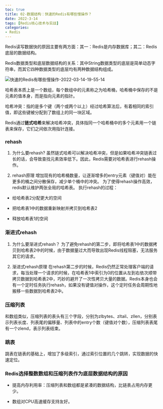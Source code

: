 ```yaml
---
toc: true
title: 02-数据结构：快速的Redis有哪些慢操作？
date: 2022-3-14
tags: [Redis核心技术与实战]
categories:
- Redis
---
```


Redis读写数据快的原因主要有两方面：其一：Redis是内存数据库；其二：Redis底层的数据结构。

Redis数据类型和底层数据结构的关系：其中String数据类型的底层是简单动态字符串，而其它四种数据类型的底层均有两种数据结构组成。

![快速的Redis有哪些慢操作-2022-03-14-19-55-14](https://imagecontainter-1309978559.cos.ap-chengdu.myqcloud.com/blogimages/快速的Redis有哪些慢操作-2022-03-14-19-55-14.png)

哈希表本质上是一个数组，每个数组中的元素称之为哈希桶，哈希桶中保存的不是元素的值本身，而是指向元素的指针。

哈希冲突：指的是多个键（两个或两个以上）经过哈希算法后，有着相同的索引值，即这些键被分配到了数组上的同一块区域。

Redis通过**链式哈希**来解决哈希冲突，具体指同一个哈希桶中的多个元素用一个链表来保存，它们之间依次用指针连接。

### rehash

1. 为什么要rehash?
虽然链式哈希可以解决哈希冲突，但是如果哈希冲突链表过长的话，会导致查找元素效率低下。因此，Redis需要对哈希表进行rehash操作。

2. rehash原理
增加现有的哈希桶数量，让逐渐增多的entry元素（键值对）能在更多的桶之间分散保存，减少单个桶中的冲突。
为了使得rehash操作高效，redis默认维护两张全局的哈希表。
执行rehash的过程：

- 给哈希表2分配更大的空间

- 把哈希表1中的数据重新映射并拷贝到哈希表2

- 释放哈希表1的空间

### 渐进式rehash

1. 为什么要渐进式rehash？
为了避免rehash的第二步，即将哈希表1中的数据拷贝到哈希表2中的时候，由于数据量过大而导致出现Redis线程阻塞，无法服务其它的请求。

2. 渐进式rehash原理
在rehash第二步的时候，Redis仍然正常处理客户端的请求，每当处理一个请求的时候，在哈希表1中索引为0的位置从左到右依次顺带拷贝数据到哈希表2中，巧妙的避开了一次性拷贝大量的数据。Redis本身也会有一个定时任务执行rehash，如果没有键值对操作，这个定时任务会周期性地搬移一些数据到哈希表2中。

### 压缩列表

和数组类似，压缩列表的表头有三个字段，分别为zlbytes、zltail、zllen，分别表示列表长度、列表尾的偏移量、列表中的entry个数（键值对个数），压缩列表表尾有一个zlend，表示列表结束。

### 跳表

跳表在链表的基础上，增加了多级索引，通过索引位置的几个跳转，实现数据的快速定位。

### Redis选择整数数组和压缩列表作为底层数据结构的原因

- 提高内存利用率：压缩列表和数组都是紧凑的数据结构，比链表占用内存更少。

- 数组对CPU高速缓存支持友好。
